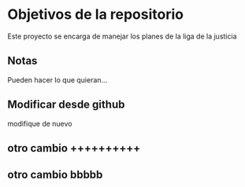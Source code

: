 # Objetivos de la repositorio

Este proyecto se encarga de manejar los planes de la liga de la justicia


## Notas
Pueden hacer lo que quieran...

## Modificar desde github
modifique de nuevo

## otro cambio ++++++++++
## otro cambio bbbbb

